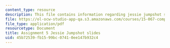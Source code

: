 ```yaml
---
content_type: resource
description: This file contains information regarding jessie jumpshot slides.
file: https://ol-ocw-studio-app-qa.s3.amazonaws.com/courses/15-067-competitive-decision-making-and-negotiation-spring-2011/45b72539fb1599bc07410ee147b932c4_MIT15_067S11_assgn05slides.pdf
file_type: application/pdf
resourcetype: Document
title: Assignment 5 Jessie Jumpshot slides
uid: 45b72539-fb15-99bc-0741-0ee147b932c4
---
```

